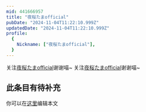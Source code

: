 ```yaml
---
mid: 441666957
title: "夜桜たまofficial"
pubDate: "2024-11-04T11:22:10.999Z"
updatedDate: "2024-11-04T11:22:10.999Z"
profile:
  {
    Nickname: ["夜桜たまofficial"],
  }
---
```


关注[夜桜たまofficial](https://space.bilibili.com/441666957)谢谢喵~ 关注[夜桜たまofficial](https://space.bilibili.com/441666957)谢谢喵~

## 此条目有待补充
你可以在[这里](https://github.com/Yuhanawa/VTuber.ICU/edit/master/src/content/v/夜桜たまofficial/index.md)编辑本文
